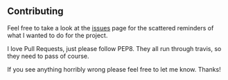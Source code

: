 ## Contributing

Feel free to take a look at the [issues](https://github.com/DavidAwad/vcluster/issues) page for the scattered reminders of what I wanted to do for the project.



I love Pull Requests, just please follow PEP8. They all run through travis, so they need to pass of course.


If you see anything horribly wrong please feel free to let me know. Thanks!

